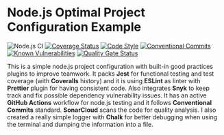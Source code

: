 # Node.js Optimal Project Configuration Example
![Node.js CI](https://github.com/cesgarpas/optimal-nodejs-configuration/workflows/Node.js%20CI/badge.svg?branch=master)
[![Coverage Status](https://coveralls.io/repos/github/cesgarpas/optimal-nodejs-configuration/badge.svg?branch=master)](https://coveralls.io/github/cesgarpas/optimal-nodejs-configuration?branch=master) 
[![Code Style](https://img.shields.io/badge/code_style-prettier-ff69b4.svg)](https://prettier.io/) 
[![Conventional Commits](https://img.shields.io/badge/Conventional%20Commits-1.0.0-yellow.svg)](https://conventionalcommits.org)
[![Known Vulnerabilities](https://snyk.io/test/github/cesgarpas/optimal-nodejs-configuration/badge.svg)](https://snyk.io/test/github/cesgarpas/optimal-nodejs-configuration)
[![Quality Gate Status](https://sonarcloud.io/api/project_badges/measure?project=cesgarpas_optimal-nodejs-configuration&metric=alert_status)](https://sonarcloud.io/dashboard?id=cesgarpas_optimal-nodejs-configuration)

This is a simple node.js project configuration with built-in good practices plugins to improve teamwork. It packs **Jest** for functional testing and test coverage (with **Coveralls** history) and it is using **ESLint** as linter with **Prettier** plugin for having consistent code. Also integrates **Snyk** to keep track and fix possible dependency vulnerability issues. It has an active **GitHub Actions** workflow for node.js testing and it follows **Conventional Commits** standard. **SonarCloud** scans the code for quality analysis. I also created a really simple logger with **Chalk** for better debugging when using the terminal and dumping the information into a file.
